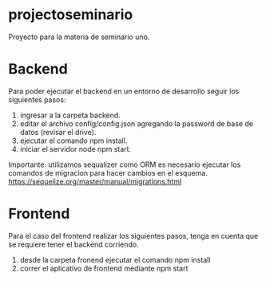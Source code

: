 # projectoseminario
Proyecto para la materia de seminario uno.

# Backend
Para poder ejecutar el backend en un entorno de desarrollo seguir los siguientes pasos:

1. ingresar a la carpeta backend.
2. editar el archivo config/config.json agregando la password de base de datos (revisar el drive).
2. ejecutar el comando npm install.
3. iniciar el servidor node npm start.

Importante: utilizamos sequalizer como ORM es necesario ejecutar los comandos de migracion para hacer cambios en el esquema.
https://sequelize.org/master/manual/migrations.html

# Frontend

Para el caso del frontend realizar los siguientes pasos, tenga en cuenta que se requiere tener el backend  corriendo.

1. desde la carpeta fronend ejecutar el comando npm install
2. correr el aplicativo de frontend mediante npm start


